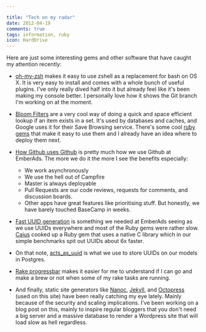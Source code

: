 ```yaml
---

title: "Tech on my radar"
date: 2012-04-19
comments: true
tags: information, ruby
icon: HardDrive
---
```


Here are just some interesting gems and other software that have caught my attention recently:

* [oh-my-zsh](https://github.com/robbyrussell/oh-my-zsh) makes it easy to use zshell as a replacement for bash on OS X. It is very easy to install and comes with a whole bunch of useful plugins. I've only really dived half into it but already feel like it's been making my console better. I personally love how it shows the Git branch I'm working on at the moment.



* [Bloom Filters](http://en.wikipedia.org/wiki/Bloom_filter) are a very cool way of doing a quick and space efficient lookup if an item exists in a set. It's used by databases and caches, and Google uses it for their Save Browsing service. There's some cool [ruby gems](https://github.com/igrigorik/bloomfilter-rb) that make it easy to use them and I already have an idea where to deploy them next.
* [How Github uses Github](http://zachholman.com/talk/how-github-uses-github-to-build-github) is pretty much how we use Github at EmberAds. The more we do it the more I see the benefits especially:
  * We work asynchronously
  * We use the hell out of Campfire
  * Master is always deployable
  * Pull Requests are our code reviews, requests for comments, and discussion boards.
  * Other apps have great features like prioritising stuff. But honestly, we have barely touched BaseCamp in weeks.
* [Fast UUID generation](https://github.com/EmberAds/cuuid) is something we needed at EmberAds seeing as we use UUIDs everywhere and most of the Ruby gems were rather slow. 	[Caius](http://caius.name) cooked up a Ruby gem that uses a native C library which in our simple benchmarks spit out UUIDs about 6x faster.
* On that note, [acts_as_uuid](https://github.com/EmberAds/acts_as_uuid) is what we use to store UUIDs on our models in Postgres.
* [Rake progressbar](https://github.com/ondrejbartas/rake-progressbar) makes it easier for me to understand if I can go and make a brew or not when some of my rake tasks are running.
* And finally, static site generators like [Nanoc](http://nanoc.stoneship.org/), [Jekyll](https://github.com/mojombo/jekyll), and [Octopress](http://octopress.org/) (used on this site) have been really catching my eye lately. Mainly because of the security and scaling implications. I've been working on a blog post on this, mainly to inspire regular bloggers that you don't need a big server and a massive database to render a Wordpress site that will load slow as hell regardless.
